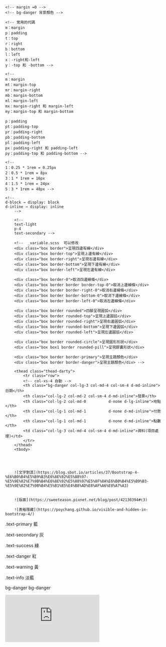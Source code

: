 

   <!-- table-hover 移動效果 -->
    <!-- margin =0 -->
    <!-- bg-danger 背景顏色 -->

    <!-- 常用的代碼
    m：margin
    p：padding
    t：top
    r：right
    b：bottom
    l：left
    x：-right和-left
    y：-top 和 -bottom -->

    <!-- 
    m：margin
    mt：margin-top
    mr：margin-right
    mb：margin-bottom
    ml：margin-left
    mx：margin-right 和 margin-left
    my：margin-top 和 margin-bottom

    p：padding
    pt：padding-top
    pr：padding-right
    pb：padding-bottom
    pl：padding-left
    px：padding-right 和 padding-left
    py：padding-top 和 padding-bottom -->
    
    <!-- 
    1：0.25 * 1rem = 0.25px
    2：0.5 * 1rem = 8px
    3：1 * 1rem = 16px
    4：1.5 * 1rem = 24px
    5：3 * 1rem = 48px -->

    <!-- 
    d-block → display: block
    d-inline → display: inline
        -->

        <!-- 
        text-light
        p-4 
        text-secondary -->

        <!--  _variable.scss  可以修改 
        <div class="box border">呈現四邊有線</div>
        <div class="box border-top">呈現上邊有線</div>
        <div class="box border-right">呈現右邊有線</div>
        <div class="box border-bottom">呈現下邊有線</div>
        <div class="box border-left">呈現左邊有線</div>

        <div class="box border-0">取消四邊線條</div>
        <div class="box border border border-top-0">取消上邊線條</div>
        <div class="box border border-right-0">取消右邊線條</div>
        <div class="box border border-bottom-0">取消下邊線條</div>
        <div class="box border border-left-0">取消左邊線條</div>

        <div class="box border rounded">四腳呈現圓弧</div>
        <div class="box border rounded-top">呈現上邊圓弧</div>
        <div class="box border rounded-right">呈現右邊圓弧</div>
        <div class="box border rounded-bottom">呈現下邊圓弧</div>
        <div class="box border rounded-left">呈現左邊圓弧</div>

        <div class="box border rounded-circle">呈現圓形形狀</div>
        <div class="box box1 border rounded-pill">呈現膠囊形狀</div>

        <div class="box border border-primary">呈現主題顏色</div>
        <div class="box border border-danger">呈現主題顏色</div> -->

        <thead class="thead-darty">
            <tr class="row">
            <!-- col-xs-4 自動 -->
            <th class="bg-danger col-lg-3 col-md-4 col-sm-4 d-md-inline">日期</th>
            <th class="col-lg-2 col-md-2 col-sm-4 d-md-inline">發票</th>
            <th class="col-lg-2 col-md-0          d-none d-lg-inline">地點</th>
            <th class="col-lg-1 col-md-1          d-none d-md-inline">付款</th>
            <th class="col-lg-1 col-md-1          d-none d-md-inline">點數</th>
            <td class="col-lg-3 col-md-4 col-sm-4 d-md-inline">資料(項目處理)</td>
            </tr>
        </thead>
        <tbody>




        ![文字對其](https://blog.sbot.io/articles/37/Bootstrap-4-%E6%B0%B4%E5%B9%B3%E6%8E%92%E5%88%97-%E5%9E%82%E7%9B%B4%E6%8E%92%E5%88%97%E5%8F%8A%E6%B0%B4%E5%B9%B3-%E5%9E%82%E7%9B%B4%E5%B1%85%E4%B8%AD%E8%AF%A6%E8%A7%A3)


        ![版面](https://sweeteason.pixnet.net/blog/post/42130394#c3)

        ![表格隱藏](https://poychang.github.io/visible-and-hidden-in-bootstrap-4/)


.text-primary
藍

.text-secondary
灰

.text-success
綠

.text-danger
紅

.text-warning
黃

.text-info
淡藍

bg-danger
bg-danger 

![背景顏色](https://code.z01.com/v4/utilities/colors.html)